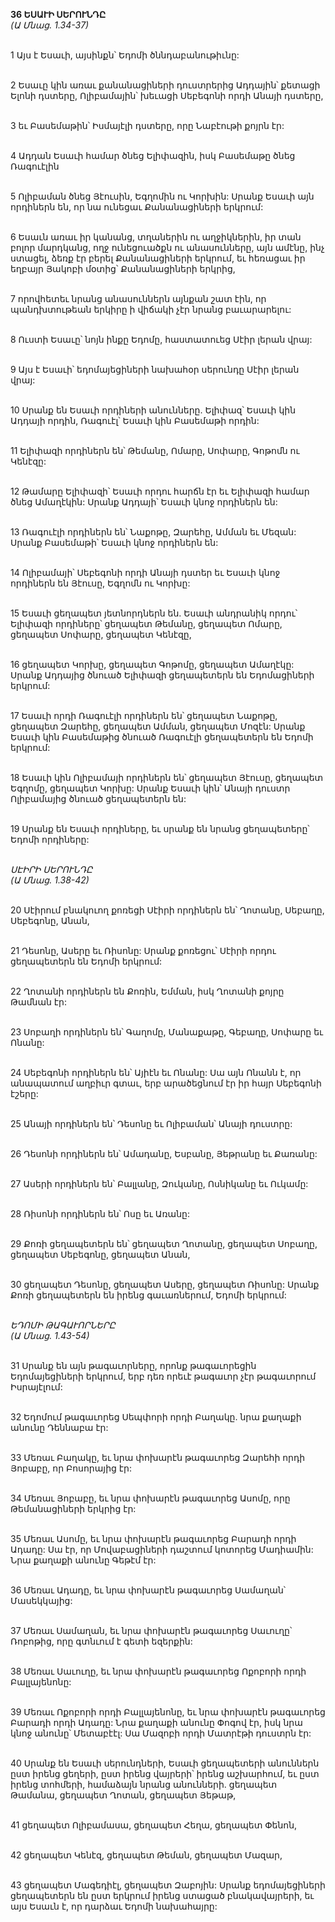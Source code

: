 **36 ԵՍԱՒԻ ՍԵՐՈՒՆԴԸ**
\
_(Ա Մնաց. 1.34-37)_

\
1 Այս է Եսաւի, այսինքն՝ Եդոմի ծննդաբանութիւնը:

\
2 Եսաւը կին առաւ քանանացիների դուստրերից Ադդային՝ քետացի Ելոնի դստերը, Ոլիբամային՝ խեւացի Սեբեգոնի որդի Անայի դստերը,

\
3 եւ Բասեմաթին՝ Իսմայէլի դստերը, որը Նաբէութի քոյրն էր:

\
4 Ադդան Եսաւի համար ծնեց Ելիփազին, իսկ Բասեմաթը ծնեց Ռագուէլին

\
5 Ոլիբաման ծնեց Յէուսին, Եգղոմին ու Կորխին: Սրանք Եսաւի այն որդիներն են, որ նա ունեցաւ Քանանացիների երկրում:

\
6 Եսաւն առաւ իր կանանց, տղաներին ու աղջիկներին, իր տան բոլոր մարդկանց, ողջ ունեցուածքն ու անասունները, այն ամէնը, ինչ ստացել, ձեռք էր բերել Քանանացիների երկրում, եւ հեռացաւ իր եղբայր Յակոբի մօտից՝ Քանանացիների երկրից,

\
7 որովհետեւ նրանց անասուններն այնքան շատ էին, որ պանդխտութեան երկիրը ի վիճակի չէր նրանց բաւարարելու:

\
8 Ուստի Եսաւը՝ նոյն ինքը Եդոմը, հաստատուեց Սէիր լերան վրայ:

\
9 Այս է Եսաւի՝ եդոմայեցիների նախահօր սերունդը Սէիր լերան վրայ:

\
10 Սրանք են Եսաւի որդիների անունները. Ելիփազ՝ Եսաւի կին Ադդայի որդին, Ռագուէլ՝ Եսաւի կին Բասեմաթի որդին:

\
11 Ելիփազի որդիներն են՝ Թեմանը, Ոմարը, Սոփարը, Գոթոմն ու Կենէզը:

\
12 Թամարը Ելիփազի՝ Եսաւի որդու հարճն էր եւ Ելիփազի համար ծնեց Ամաղէկին: Սրանք Ադդայի՝ Եսաւի կնոջ որդիներն են:

\
13 Ռագուէլի որդիներն են՝ Նաքոթը, Զարեհը, Ամման եւ Մեզան: Սրանք Բասեմաթի՝ Եսաւի կնոջ որդիներն են:

\
14 Ոլիբամայի՝ Սեբեգոնի որդի Անայի դստեր եւ Եսաւի կնոջ որդիներն են Յէուսը, Եգղոմն ու Կորխը:

\
15 Եսաւի ցեղապետ յետնորդներն են. Եսաւի անդրանիկ որդու՝ Ելիփազի որդիները՝ ցեղապետ Թեմանը, ցեղապետ Ոմարը, ցեղապետ Սոփարը, ցեղապետ Կենէզը,

\
16 ցեղապետ Կորխը, ցեղապետ Գոթոմը, ցեղապետ Ամաղէկը: Սրանք Ադդայից ծնուած Ելիփազի ցեղապետերն են Եդոմացիների երկրում:

\
17 Եսաւի որդի Ռագուէլի որդիներն են՝ ցեղապետ Նաքոթը, ցեղապետ Զարեհը, ցեղապետ Ամման, ցեղապետ Մոզէն: Սրանք Եսաւի կին Բասեմաթից ծնուած Ռագուէլի ցեղապետերն են Եդոմի երկրում:

\
18 Եսաւի կին Ոլիբամայի որդիներն են՝ ցեղապետ Յէուսը, ցեղապետ Եգղոմը, ցեղապետ Կորխը: Սրանք Եսաւի կին՝ Անայի դուստր Ոլիբամայից ծնուած ցեղապետերն են:

\
19 Սրանք են Եսաւի որդիները, եւ սրանք են նրանց ցեղապետերը՝ Եդոմի որդիները:

\
_ՍԷԻՐԻ ՍԵՐՈՒՆԴԸ_
\
_(Ա Մնաց. 1.38-42)_

\
20 Սէիրում բնակուող քոռեցի Սէիրի որդիներն են՝ Ղոտանը, Սեբաղը, Սեբեգոնը, Անան,

\
21 Դեսոնը, Ասերը եւ Ռիսոնը: Սրանք քոռեցու՝ Սէիրի որդու ցեղապետերն են Եդոմի երկրում:

\
22 Ղոտանի որդիներն են Քոռին, Եմման, իսկ Ղոտանի քոյրը Թամնան էր:

\
23 Սոբաղի որդիներն են՝ Գաղոմը, Մանաքաթը, Գեբաղը, Սոփարը եւ Ոնանը:

\
24 Սեբեգոնի որդիներն են՝ Այիէն եւ Ոնանը: Սա այն Ոնանն է, որ անապատում աղբիւր գտաւ, երբ արածեցնում էր իր հայր Սեբեգոնի էշերը:

\
25 Անայի որդիներն են՝ Դեսոնը եւ Ոլիբաման՝ Անայի դուստրը:

\
26 Դեսոնի որդիներն են՝ Ամադանը, Եսբանը, Յեթրանը եւ Քառանը:

\
27 Ասերի որդիներն են՝ Բալլանը, Զուկանը, Ոսնիկանը եւ Ուկամը:

\
28 Ռիսոնի որդիներն են՝ Ոսը եւ Առանը:

\
29 Քոռի ցեղապետերն են՝ ցեղապետ Ղոտանը, ցեղապետ Սոբաղը, ցեղապետ Սեբեգոնը, ցեղապետ Անան,

\
30 ցեղապետ Դեսոնը, ցեղապետ Ասերը, ցեղապետ Ռիսոնը: Սրանք Քոռի ցեղապետերն են իրենց գաւառներում, Եդոմի երկրում:

\
_ԵԴՈՄԻ ԹԱԳԱՒՈՐՆԵՐԸ_
\
_(Ա Մնաց. 1.43-54)_

\
31 Սրանք են այն թագաւորները, որոնք թագաւորեցին Եդոմայեցիների երկրում, երբ դեռ որեւէ թագաւոր չէր թագաւորում Իսրայէլում:

\
32 Եդոմում թագաւորեց Սեպփորի որդի Բաղակը. նրա քաղաքի անունը Դեննաբա էր:

\
33 Մեռաւ Բաղակը, եւ նրա փոխարէն թագաւորեց Զարեհի որդի Յոբաբը, որ Բոսորայից էր:

\
34 Մեռաւ Յոբաբը, եւ նրա փոխարէն թագաւորեց Ասոմը, որը Թեմանացիների երկրից էր:

\
35 Մեռաւ Ասոմը, եւ նրա փոխարէն թագաւորեց Բարադի որդի Ադադը: Սա էր, որ Մովաբացիների դաշտում կոտորեց Մադիամին: Նրա քաղաքի անունը Գեթէմ էր:

\
36 Մեռաւ Ադադը, եւ նրա փոխարէն թագաւորեց Սամաղան՝ Մասեկկայից:

\
37 Մեռաւ Սամաղան, եւ նրա փոխարէն թագաւորեց Սաւուղը՝ Ռոբոթից, որը գտնւում է գետի եզերքին:

\
38 Մեռաւ Սաւուղը, եւ նրա փոխարէն թագաւորեց Ոքոբորի որդի Բալլայենոնը:

\
39 Մեռաւ Ոքոբորի որդի Բալլայենոնը, եւ նրա փոխարէն թագաւորեց Բարադի որդի Ադադը: Նրա քաղաքի անունը Փոգով էր, իսկ նրա կնոջ անունը՝ Մետաբէէլ: Սա Մազոբի որդի Մատրէթի դուստրն էր:

\
40 Սրանք են Եսաւի սերունդների, Եսաւի ցեղապետերի անուններն ըստ իրենց ցեղերի, ըստ իրենց վայրերի՝ իրենց աշխարհում, եւ ըստ իրենց տոհմերի, համաձայն նրանց անունների. ցեղապետ Թամանա, ցեղապետ Ղոտան, ցեղապետ Յեթաթ,

\
41 ցեղապետ Ոլիբամասա, ցեղապետ Հեղա, ցեղապետ Փենոն,

\
42 ցեղապետ Կենէզ, ցեղապետ Թեման, ցեղապետ Մազար,

\
43 ցեղապետ Մագեդիէլ, ցեղապետ Զաբոյին: Սրանք եդոմայեցիների ցեղապետերն են ըստ երկրում իրենց ստացած բնակավայրերի, եւ այս Եսաւն է, որ դարձաւ Եդոմի նախահայրը:
